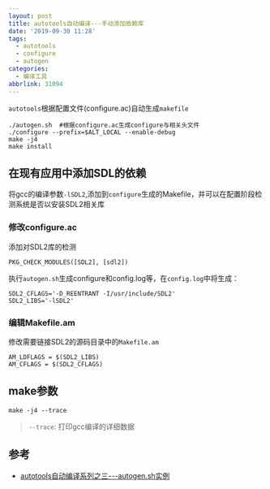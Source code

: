 ```yaml
---
layout: post
title: autotools自动编译---手动添加依赖库
date: '2019-09-30 11:28'
tags:
  - autotools
  - configure
  - autogen
categories:
  - 编译工具
abbrlink: 31094
---
```


`autotools`根据配置文件(configure.ac)自动生成`makefile`

<!--more-->

```
./autogen.sh  #根据configure.ac生成configure与相关头文件
./configure --prefix=$ALT_LOCAL --enable-debug
make -j4
make install
```

## 在现有应用中添加SDL的依赖

将gcc的编译参数`-lSDL2`,添加到`configure`生成的Makefile，并可以在配置阶段检测系统是否以安装SDL2相关库

### 修改configure.ac

添加对SDL2库的检测
```
PKG_CHECK_MODULES([SDL2], [sdl2])
```

执行`autogen.sh`生成configure和config.log等，在`config.log`中将生成：
```
SDL2_CFLAGS='-D_REENTRANT -I/usr/include/SDL2'     
SDL2_LIBS='-lSDL2'                                 
```
### 编辑Makefile.am

修改需要链接SDL2的源码目录中的`Makefile.am`
```
AM_LDFLAGS = $(SDL2_LIBS)
AM_CFLAGS = $(SDL2_CFLAGS)
```

## make参数

```
make -j4 --trace
```
> `--trace`: 打印gcc编译的详细数据

## 参考

- [autotools自动编译系列之三---autogen.sh实例](https://blog.csdn.net/kongshuai19900505/article/details/79104442)
